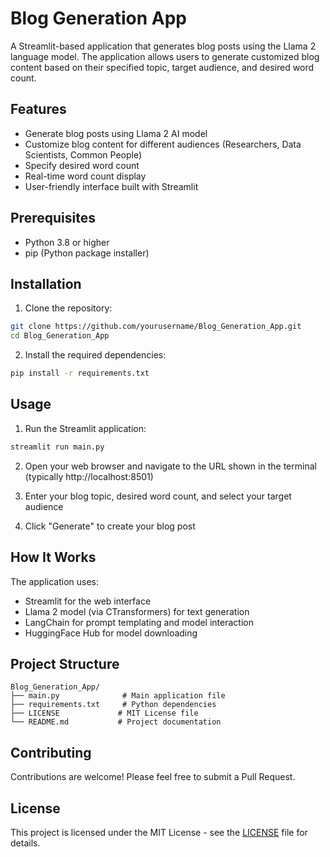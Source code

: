 # Blog Generation App

A Streamlit-based application that generates blog posts using the Llama 2 language model. The application allows users to generate customized blog content based on their specified topic, target audience, and desired word count.

## Features

- Generate blog posts using Llama 2 AI model
- Customize blog content for different audiences (Researchers, Data Scientists, Common People)
- Specify desired word count
- Real-time word count display
- User-friendly interface built with Streamlit

## Prerequisites

- Python 3.8 or higher
- pip (Python package installer)

## Installation

1. Clone the repository:
```bash
git clone https://github.com/yourusername/Blog_Generation_App.git
cd Blog_Generation_App
```

2. Install the required dependencies:
```bash
pip install -r requirements.txt
```

## Usage

1. Run the Streamlit application:
```bash
streamlit run main.py
```

2. Open your web browser and navigate to the URL shown in the terminal (typically http://localhost:8501)

3. Enter your blog topic, desired word count, and select your target audience

4. Click "Generate" to create your blog post

## How It Works

The application uses:
- Streamlit for the web interface
- Llama 2 model (via CTransformers) for text generation
- LangChain for prompt templating and model interaction
- HuggingFace Hub for model downloading

## Project Structure

```
Blog_Generation_App/
├── main.py              # Main application file
├── requirements.txt     # Python dependencies
├── LICENSE             # MIT License file
└── README.md           # Project documentation
```

## Contributing

Contributions are welcome! Please feel free to submit a Pull Request.

## License

This project is licensed under the MIT License - see the [LICENSE](LICENSE) file for details.
